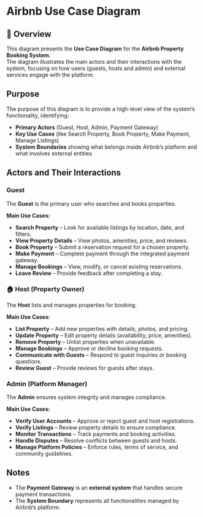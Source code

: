# Airbnb Use Case Diagram

## 📌 Overview
This diagram presents the **Use Case Diagram** for the **Airbnb Property Booking System**.  
The diagram illustrates the main actors and their interactions with the system, focusing on how users (guests, hosts and admin) and external services engage with the platform.



## Purpose
The purpose of this diagram is to provide a high-level view of the system’s functionality, identifying:

- **Primary Actors** (Guest, Host, Admin, Payment Gateway)  
- **Key Use Cases** (like Search Property, Book Property, Make Payment, Manage Listings)  
- **System Boundaries** showing what belongs inside Airbnb’s platform and what involves external entities  



##  Actors and Their Interactions

###  Guest 
The **Guest** is the primary user who searches and books properties.  

**Main Use Cases:**
-  **Search Property** – Look for available listings by location, date, and filters.  
-  **View Property Details** – View photos, amenities, price, and reviews.  
-  **Book Property** – Submit a reservation request for a chosen property.  
-  **Make Payment** – Complete payment through the integrated payment gateway.  
- **Manage Bookings** – View, modify, or cancel existing reservations.  
- **Leave Review** – Provide feedback after completing a stay.  



### 🏠 Host (Property Owner)
The **Host** lists and manages properties for booking.  

**Main Use Cases:**
- **List Property** – Add new properties with details, photos, and pricing.  
- **Update Property** – Edit property details (availability, price, amenities).  
-  **Remove Property** – Unlist properties when unavailable.  
-  **Manage Bookings** – Approve or decline booking requests.  
-  **Communicate with Guests** – Respond to guest inquiries or booking questions.  
-  **Review Guest** – Provide reviews for guests after stays.  


###  Admin (Platform Manager)
The **Admin** ensures system integrity and manages compliance.  

**Main Use Cases:**
-  **Verify User Accounts** – Approve or reject guest and host registrations.  
-  **Verify Listings** – Review property details to ensure compliance.  
-  **Monitor Transactions** – Track payments and booking activities.  
-  **Handle Disputes** – Resolve conflicts between guests and hosts.  
-  **Manage Platform Policies** – Enforce rules, terms of service, and community guidelines.  


##  Notes
- The **Payment Gateway** is an **external system** that handles secure payment transactions.  
- The **System Boundary** represents all functionalities managed by Airbnb’s platform.  
